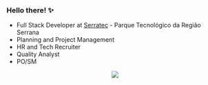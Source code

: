 ### Hello there! ✨ 

- Full Stack Developer at [Serratec](https://github.com/Serratec) - Parque Tecnológico da Região Serrana
- Planning and Project Management
- HR and Tech Recruiter
- Quality Analyst
- PO/SM

<div align="center">
  <img src="https://skillicons.dev/icons?i=git,github,html,css,js,react,ts,nodejs,androidstudio,java,spring,mysql,postgres" />
</div>                                                                                                                            

  </p>
</div>
   




          
  

